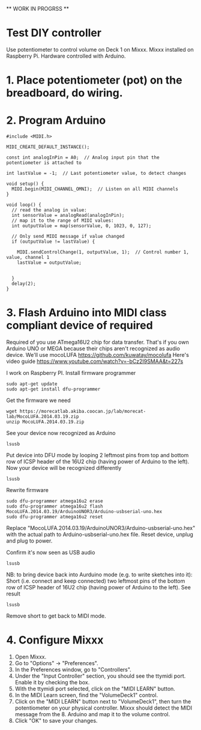 ** WORK IN PROGRSS **
# Test DIY controller
Use potentiometer to control volume on Deck 1 on Mixxx.
Mixxx installed on Raspberry Pi.
Hardware controlled with Arduino.

# 1. Place potentiometer (pot) on the breadboard, do wiring.

# 2. Program Arduino
```
#include <MIDI.h>

MIDI_CREATE_DEFAULT_INSTANCE();

const int analogInPin = A0;  // Analog input pin that the potentiometer is attached to

int lastValue = -1;  // Last potentiometer value, to detect changes

void setup() {
  MIDI.begin(MIDI_CHANNEL_OMNI);  // Listen on all MIDI channels
}

void loop() {
  // read the analog in value:
  int sensorValue = analogRead(analogInPin);
  // map it to the range of MIDI values:
  int outputValue = map(sensorValue, 0, 1023, 0, 127);
  
  // Only send MIDI message if value changed
  if (outputValue != lastValue) {

    MIDI.sendControlChange(1, outputValue, 1);  // Control number 1, value, channel 1
    lastValue = outputValue;
  

  }
  delay(2);
}

```

# 3. Flash Arduino into MIDI class compliant device of required
Required of you use  ATmega16U2 chip for data transfer. That's if you own Arduino UNO or MEGA because their chips aren't recognized as audio device.
We'll use mocoLUFA https://github.com/kuwatay/mocolufa
Here's video guide https://www.youtube.com/watch?v=-bCz2I9SMAA&t=227s

I work on Raspberry PI.
Install firmware programmer 
```
sudo apt-get update
sudo apt-get install dfu-programmer
```
Get the firmware we need
```
wget https://morecatlab.akiba.coocan.jp/lab/morecat-lab/MocoLUFA.2014.03.19.zip
unzip MocoLUFA.2014.03.19.zip
```
See your device now recognized as Arduino
```
lsusb
```
Put device into DFU mode by looping 2 leftmost pins from top and bottom row of ICSP header of the 16U2 chip (having power of Arduino to the left).
Now your device will be recognized differently
```
lsusb
```
Rewrite firmware
```
sudo dfu-programmer atmega16u2 erase
sudo dfu-programmer atmega16u2 flash MocoLUFA.2014.03.19/ArduinoUNOR3/Arduino-usbserial-uno.hex
sudo dfu-programmer atmega16u2 reset
```
Replace "MocoLUFA.2014.03.19/ArduinoUNOR3/Arduino-usbserial-uno.hex" with the actual path to Arduino-usbserial-uno.hex file.
Reset device, unplug and plug to power.

Confirm it's now seen as USB audio
```
lsusb
```

NB: to bring device back into Aurduino mode (e.g. to write sketches into it):
Short (i.e. connect and keep connected) two leftmost pins of the bottom row of ICSP header of 16U2 chip (having power of Arduino to the left).
See result
```
lsusb
```
Remove short to get back to MIDI mode.


# 4. Configure Mixxx

1. Open Mixxx.
2. Go to "Options" -> "Preferences".
3. In the Preferences window, go to "Controllers".
4. Under the "Input Controller" section, you should see the ttymidi port. Enable it by checking the box.
5. With the ttymidi port selected, click on the "MIDI LEARN" button.
6. In the MIDI Learn screen, find the "VolumeDeck1" control.
7. Click on the "MIDI LEARN" button next to "VolumeDeck1", then turn the potentiometer on your physical controller. Mixxx should detect the MIDI message from the 8. Arduino and map it to the volume control.
9. Click "OK" to save your changes.
